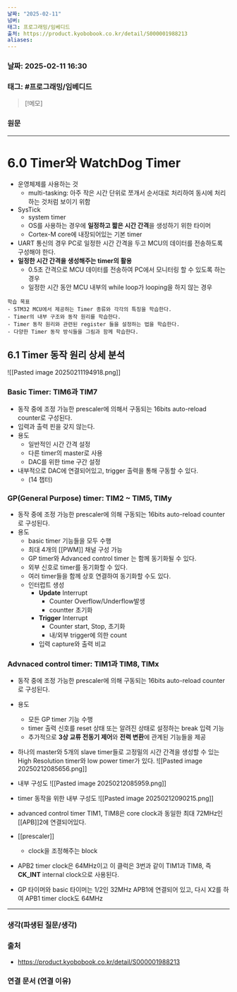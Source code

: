 ```yaml
---
날짜: "2025-02-11"
넘버: 
태그: 프로그래밍/임베디드
출처: https://product.kyobobook.co.kr/detail/S000001988213
aliases:
---
```

### 날짜:  2025-02-11 16:30

### 태그: #프로그래밍/임베디드 

>[!메모]
>

### 원문
---
# 6.0 Timer와 WatchDog Timer
- 운영체제를 사용하는 것
	- multi-tasking: 아주 작은 시간 단위로 쪼개서 순서대로 처리하여 동시에 처리하는 것처럼 보이기 위함
- SysTick
	- system timer
	- OS를 사용하는 경우에 **일정하고 짧은 시간 간격**을 생성하기 위한 타이머
	- Cortex-M core에 내장되어있는 기본 timer
- UART 통신의 경우 PC로 일정한 시간 간격을 두고 MCU의 데이터를 전송하도록 구성해야 한다.
- **일정한 시간 간격을 생성해주는 timer의 활용**
	- 0.5초 간격으로 MCU 데이터를 전송하여 PC에서 모니터링 할 수 있도록 하는 경우
	- 일정한 시간 동안 MCU 내부의 while loop가 looping을 하지 않는 경우

```
학습 목표
- STM32 MCU에서 제공하는 Timer 종류와 각각의 특징을 학습한다.
- Timer의 내부 구조와 동작 원리를 학습한다.
- Timer 동작 원리와 관련된 register 들을 설정하는 법을 학습한다.
- 다양한 Timer 동작 방식들을 그림과 함께 학습한다.
```


## 6.1 Timer 동작 원리 상세 분석
![[Pasted image 20250211194918.png]]
### Basic Timer: TIM6과 TIM7
- 동작 중에 조정 가능한 prescaler에 의해서 구동되는 16bits auto-reload counter로 구성된다.
- 입력과 출력 핀을 갖지 않는다.
- 용도
	- 일반적인 시간 간격 설정
	- 다른 timer의 master로 사용
	- DAC를 위한 time 구간 설정
- 내부적으로 DAC에 연결되어있고, trigger 출력을 통해 구동할 수 있다.
	- (14 챕터)
### GP(General Purpose) timer: TIM2 ~ TIM5, TIMy
- 동작 중에 조정 가능한 prescaler에 의해 구동되는 16bits auto-reload counter로 구성된다.
- 용도 
	- basic timer 기능들을 모두 수행
	- 최대 4개의 [[PWM]] 채널 구성 가능
	- GP timer와 Advanced control timer 는 함께 동기화될 수 있다.
	- 외부 신호로 timer를 동기화할 수 있다.
	- 여러 timer들을 함께 상호 연결하여 동기화할 수도 있다.
	- 인터럽트 생성
		- **Update** Interrupt
			- Counter Overflow/Underflow발생
			- countter 초기화
		- **Trigger** Interrupt
			- Counter start, Stop, 초기화
			- 내/외부 trigger에 의한 count
		- 입력 capture와 출력 비교
### Advnaced control timer: TIM1과 TIM8, TIMx
- 동작 중에 조정 가능한 prescaler에 의해 구동되는 16bits auto-reload counter로 구성된다.
- 용도
	- 모든 GP timer 기능 수행
	- timer 출력 신호를 reset 상태 또는 알려진 상태로 설정하는 break 입력 기능
	- 추가적으로 **3상 교류 전동기 제어**와 **전력 변환**에 관계된 기능들을 제공

- 하나의 master와 5개의 slave timer들로 고정밀의 시간 간격을 생성할 수 있는 High Resolution timer와 low power timer가 있다.
![[Pasted image 20250212085656.png]]
- 내부 구성도
![[Pasted image 20250212085959.png]]
- timer 동작을 위한 내부 구성도
![[Pasted image 20250212090215.png]]
- advanced control timer TIM1, TIM8은 core clock과 동일한 최대 72MHz인 [[APB]]2에 연결되어있다.
- [[prescaler]]
	- clock을 조정해주는 block
- APB2 timer clock은 64MHz이고 이 클럭은 3번과 같이 TIM1과 TIM8, 즉 **CK_INT** internal clock으로 사용된다.
- GP 타이머와 basic 타이머는 1/2인 32MHz APB1에 연결되어 있고, 다시 X2를 하여 APB1 timer clock도 64MHz 


---
### 생각(파생된 질문/생각)

### 출처
- https://product.kyobobook.co.kr/detail/S000001988213

### 연결 문서 (연결 이유)
